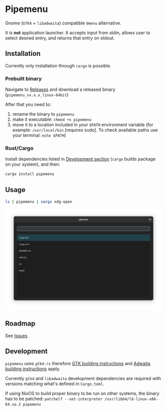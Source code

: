 # Pipemenu

Gnome (`GTK4` + `libadwaita`) compatible `dmenu` alternative.

It is **not** application launcher. It accepts input from stdin, allows user to select desired entry, and returns that entry on stdout.

## Installation

Currently only installation through `cargo` is possible.

### Prebuilt binary

Navigate to [Releases](https://github.com/soanvig/pipemenu/releases) and download a released binary (`pipemenu_vx.x.x_linux-64bit`)

After that you need to:

1. rename the binary to `pipemenu`
2. make it executable: `chmod +x pipemenu`
3. move it to a location included in your `$PATH` environment variable (for example: `/usr/local/bin` [requires sudo]. To check available paths use your terminal: `echo $PATH`)

### Rust/Cargo

Install dependencies listed in [Development section](#development) (`cargo` builds package on your system), and then:

```sh
cargo install pipemenu
```

## Usage

```sh
ls | pipemenu | xargs xdg-open
```

![alt text](screenshot.png)

## Roadmap

See [Issues](https://github.com/soanvig/pipemenu/labels/enhancement)

## Development

`pipemenu` uses `gtk4-rs` therefore [GTK building instructions](https://gtk-rs.org/gtk4-rs/stable/latest/book/installation_linux.html) and [Adwaita building instructions](https://gtk-rs.org/gtk4-rs/stable/latest/book/libadwaita.html) apply.

Currently `gtk4` and `libadwaita` development dependencies are required with versions matching what's defined in `Cargo.toml`.

If using NixOS to build proper binary to be run on other systems, the binary has to be patched: `patchelf --set-interpreter /usr/lib64/ld-linux-x86-64.so.2 pipemenu`
